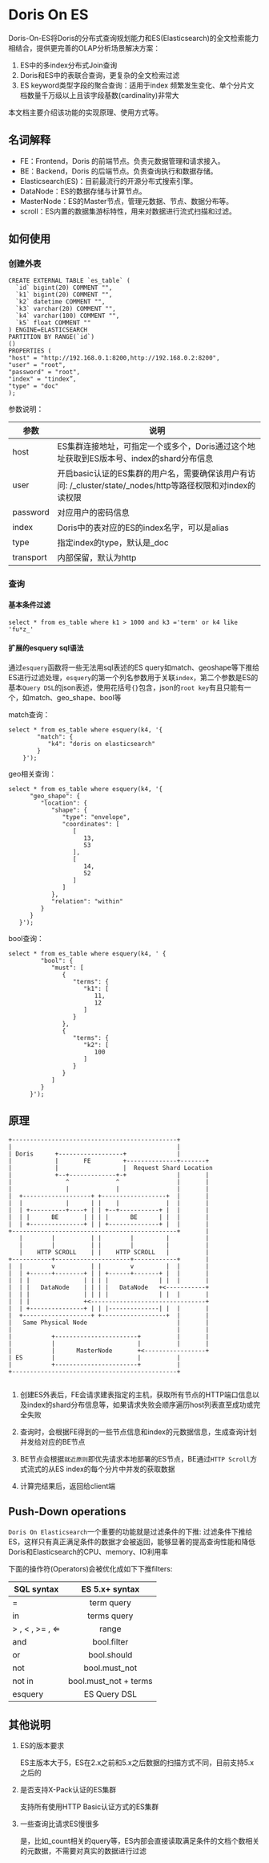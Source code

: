 # Doris On ES

Doris-On-ES将Doris的分布式查询规划能力和ES(Elasticsearch)的全文检索能力相结合，提供更完善的OLAP分析场景解决方案：
 
 1. ES中的多index分布式Join查询
 2. Doris和ES中的表联合查询，更复杂的全文检索过滤
 3. ES keyword类型字段的聚合查询：适用于index 频繁发生变化、单个分片文档数量千万级以上且该字段基数(cardinality)非常大

本文档主要介绍该功能的实现原理、使用方式等。

## 名词解释

* FE：Frontend，Doris 的前端节点。负责元数据管理和请求接入。
* BE：Backend，Doris 的后端节点。负责查询执行和数据存储。
* Elasticsearch(ES)：目前最流行的开源分布式搜索引擎。
* DataNode：ES的数据存储与计算节点。
* MasterNode：ES的Master节点，管理元数据、节点、数据分布等。
* scroll：ES内置的数据集游标特性，用来对数据进行流式扫描和过滤。


## 如何使用

### 创建外表

```
CREATE EXTERNAL TABLE `es_table` (
  `id` bigint(20) COMMENT "",
  `k1` bigint(20) COMMENT "",
  `k2` datetime COMMENT "",
  `k3` varchar(20) COMMENT "",
  `k4` varchar(100) COMMENT "",
  `k5` float COMMENT ""
) ENGINE=ELASTICSEARCH
PARTITION BY RANGE(`id`)
()
PROPERTIES (
"host" = "http://192.168.0.1:8200,http://192.168.0.2:8200",
"user" = "root",
"password" = "root",
"index" = "tindex”,
"type" = "doc"
);
```

参数说明：

参数 | 说明
---|---
host | ES集群连接地址，可指定一个或多个，Doris通过这个地址获取到ES版本号、index的shard分布信息
user | 开启basic认证的ES集群的用户名，需要确保该用户有访问: /\_cluster/state/\_nodes/http等路径权限和对index的读权限
password | 对应用户的密码信息
index | Doris中的表对应的ES的index名字，可以是alias
type | 指定index的type，默认是_doc
transport | 内部保留，默认为http

### 查询

#### 基本条件过滤

```
select * from es_table where k1 > 1000 and k3 ='term' or k4 like 'fu*z_'
```

#### 扩展的esquery sql语法
通过`esquery`函数将一些无法用sql表述的ES query如match、geoshape等下推给ES进行过滤处理，`esquery`的第一个列名参数用于关联`index`，第二个参数是ES的基本`Query DSL`的json表述，使用花括号`{}`包含，json的`root key`有且只能有一个，如match、geo_shape、bool等

match查询：

```
select * from es_table where esquery(k4, '{
        "match": {
           "k4": "doris on elasticsearch"
        }
    }');
```
geo相关查询：

```
select * from es_table where esquery(k4, '{
      "geo_shape": {
         "location": {
            "shape": {
               "type": "envelope",
               "coordinates": [
                  [
                     13,
                     53
                  ],
                  [
                     14,
                     52
                  ]
               ]
            },
            "relation": "within"
         }
      }
   }');
```

bool查询：

```
select * from es_table where esquery(k4, ' {
         "bool": {
            "must": [
               {
                  "terms": {
                     "k1": [
                        11,
                        12
                     ]
                  }
               },
               {
                  "terms": {
                     "k2": [
                        100
                     ]
                  }
               }
            ]
         }
      }');
```



## 原理

```              
+----------------------------------------------+
|                                              |
| Doris      +------------------+              |
|            |       FE         +--------------+-------+
|            |                  |  Request Shard Location
|            +--+-------------+-+              |       |
|               ^             ^                |       |
|               |             |                |       |
|  +-------------------+ +------------------+  |       |
|  |            |      | |    |             |  |       |
|  | +----------+----+ | | +--+-----------+ |  |       |
|  | |      BE       | | | |      BE      | |  |       |
|  | +---------------+ | | +--------------+ |  |       |
+----------------------------------------------+       |
   |        |          | |        |         |          |
   |        |          | |        |         |          |
   |    HTTP SCROLL    | |    HTTP SCROLL   |          |
+-----------+---------------------+------------+       |
|  |        v          | |        v         |  |       |
|  | +------+--------+ | | +------+-------+ |  |       |
|  | |               | | | |              | |  |       |
|  | |   DataNode    | | | |   DataNode   +<-----------+
|  | |               | | | |              | |  |       |
|  | |               +<--------------------------------+
|  | +---------------+ | | |--------------| |  |       |
|  +-------------------+ +------------------+  |       |
|   Same Physical Node                         |       |
|                                              |       |
|           +-----------------------+          |       |
|           |                       |          |       |
|           |      MasterNode       +<-----------------+
| ES        |                       |          |
|           +-----------------------+          |
+----------------------------------------------+


```

1. 创建ES外表后，FE会请求建表指定的主机，获取所有节点的HTTP端口信息以及index的shard分布信息等，如果请求失败会顺序遍历host列表直至成功或完全失败

2. 查询时，会根据FE得到的一些节点信息和index的元数据信息，生成查询计划并发给对应的BE节点

3. BE节点会根据`就近原则`即优先请求本地部署的ES节点，BE通过`HTTP Scroll`方式流式的从ES index的每个分片中并发的获取数据

4. 计算完结果后，返回给client端

## Push-Down operations
`Doris On Elasticsearch`一个重要的功能就是过滤条件的下推: 过滤条件下推给ES，这样只有真正满足条件的数据才会被返回，能够显著的提高查询性能和降低Doris和Elasticsearch的CPU、memory、IO利用率

下面的操作符(Operators)会被优化成如下下推filters:

| SQL syntax  | ES 5.x+ syntax | 
|-------|:---:|
| =   | term query|
| in  | terms query   |
| > , < , >= , ⇐  | range   |
| and  | bool.filter   |
| or  | bool.should   |
| not  | bool.must_not   |
| not in  | bool.must_not + terms  |
| esquery  | ES Query DSL   |


## 其他说明

1. ES的版本要求

    ES主版本大于5，ES在2.x之前和5.x之后数据的扫描方式不同，目前支持5.x之后的
2. 是否支持X-Pack认证的ES集群

    支持所有使用HTTP Basic认证方式的ES集群
3. 一些查询比请求ES慢很多

    是，比如_count相关的query等，ES内部会直接读取满足条件的文档个数相关的元数据，不需要对真实的数据进行过滤
